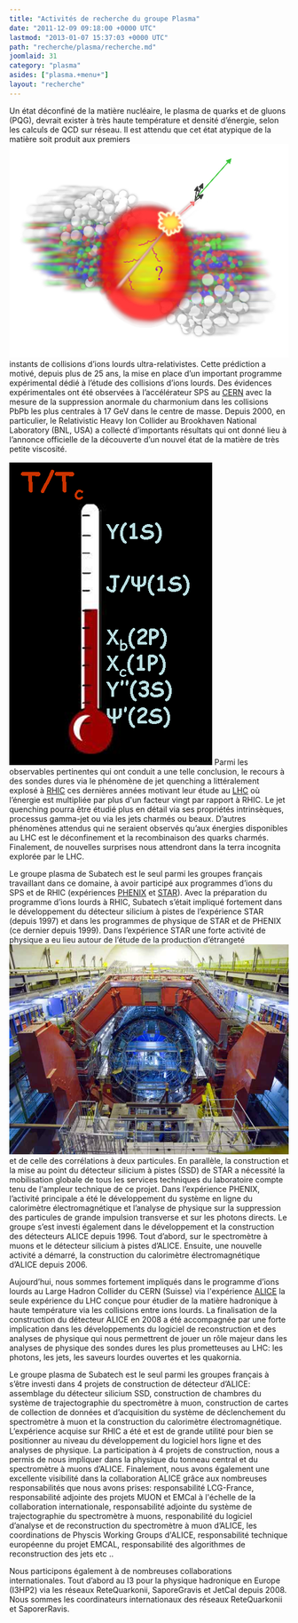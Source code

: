 ```yaml
---
title: "Activités de recherche du groupe Plasma"
date: "2011-12-09 09:18:00 +0000 UTC"
lastmod: "2013-01-07 15:37:03 +0000 UTC"
path: "recherche/plasma/recherche.md"
joomlaid: 31
category: "plasma"
asides: ["plasma.+menu+"]
layout: "recherche"
---
```

Un état déconfiné de la matière nucléaire, le plasma de quarks et de gluons (PQG), devrait exister à très haute température et densité d’énergie, selon les calculs de QCD sur réseau. Il est attendu que cet état atypique de la matière soit produit aux premiers ![jet-quenching](images/jet-quenching.jpg) instants de collisions d’ions lourds ultra-relativistes. Cette prédiction a motivé, depuis plus de 25 ans, la mise en place d’un important programme expérimental dédié à l’étude des collisions d’ions lourds. Des évidences expérimentales ont été observées à l’accélérateur SPS au [CERN](www.cern.ch) avec la mesure de la suppression anormale du charmonium dans les collisions PbPb les plus centrales à 17 GeV dans le centre de masse. Depuis 2000, en particulier, le Relativistic Heavy Ion Collider au Brookhaven National Laboratory (BNL, USA) a collecté d’importants résultats qui ont donné lieu à l’annonce officielle de la découverte d’un nouvel état de la matière de très petite viscosité.

![QT](images/QT.png) Parmi les observables pertinentes qui ont conduit a une telle conclusion, le recours à des sondes dures via le phénomène de jet quenching a littéralement explosé à [RHIC](http://www.bnl.gov/rhic/) ces dernières années motivant leur étude au [LHC](http://public.web.cern.ch/public/fr/LHC/LHC-fr.html) où l’énergie est multipliée par plus d'un facteur vingt par rapport à RHIC. Le jet quenching pourra être étudié plus en détail via ses propriétés intrinsèques, processus gamma-jet ou via les jets charmés ou beaux. D’autres phénomènes attendus qui ne seraient observés qu’aux énergies disponibles au LHC est le déconfinement et la recombinaison des quarks charmés. Finalement, de nouvelles surprises nous attendront dans la terra incognita explorée par le LHC.

Le groupe plasma de Subatech est le seul parmi les groupes français travaillant dans ce domaine, à avoir participé aux programmes d’ions du SPS et de RHIC (expériences [PHENIX](http://www.phenix.bnl.gov/) et [STAR](http://www.star.bnl.gov/)). Avec la préparation du programme d’ions lourds à RHIC, Subatech s’était impliqué fortement dans le développement du détecteur silicium à pistes de l’expérience STAR (depuis 1997) et dans les programmes de physique de STAR et de PHENIX (ce dernier depuis 1999). Dans l’expérience STAR une forte activité de physique a eu lieu autour de l’étude de la production d’étrangeté ![ALICE experiment](images/ALICE_experiment.jpg) et de celle des corrélations à deux particules. En parallèle, la construction et la mise au point du détecteur silicium à pistes (SSD) de STAR a nécessité la mobilisation globale de tous les services techniques du laboratoire compte tenu de l‘ampleur technique de ce projet. Dans l’expérience PHENIX, l’activité principale a été le développement du système en ligne du calorimètre électromagnétique et l’analyse de physique sur la suppression des particules de grande impulsion transverse et sur les photons directs. Le groupe s’est investi également dans le développement et la construction des détecteurs ALICE depuis 1996. Tout d’abord, sur le spectromètre à muons et le détecteur silicium à pistes d’ALICE. Ensuite, une nouvelle activité a démarré, la construction du calorimètre électromagnétique d’ALICE depuis 2006.

Aujourd’hui, nous sommes fortement impliqués dans le programme d’ions lourds au Large Hadron Collider du CERN (Suisse) via l'expérience [ALICE](http://aliweb.cern.ch) la seule expérience du LHC conçue pour étudier de la matière hadronique à haute température via les collisions entre ions lourds. La finalisation de la construction du détecteur ALICE en 2008 a été accompagnée par une forte implication dans les développements du logiciel de reconstruction et des analyses de physique qui nous permettrent de jouer un rôle majeur dans les analyses de physique des sondes dures les plus prometteuses au LHC: les photons, les jets, les saveurs lourdes ouvertes et les quakornia.

Le groupe plasma de Subatech est le seul parmi les groupes français à s’être investi dans 4 projets de construction de détecteur d’ALICE: assemblage du détecteur silicium SSD, construction de chambres du système de trajectographie du spectromètre à muon, construction de cartes de collection de données et d’acquisition du système de déclenchement du spectromètre à muon et la construction du calorimètre électromagnétique. L’expérience acquise sur RHIC a été et est de grande utilité pour bien se positionner au niveau du développement du logiciel hors ligne et des analyses de physique. La participation à 4 projets de construction, nous a permis de nous impliquer dans la physique du tonneau central et du spectromètre à muons d’ALICE. Finalement, nous avons également une excellente visibilité dans la collaboration ALICE grâce aux nombreuses responsabilités que nous avons prises: responsabilité LCG-France, responsabilité adjointe des projets MUON et EMCal à l'échelle de la collaboration internationale, responsabilité adjointe du système de trajectographie du spectromètre à muons, responabilité du logiciel d’analyse et de reconstruction du spectromètre à muon d’ALICE, les coordinations de Physcis Working Groups d'ALICE, responsabilité technique européenne du projet EMCAL, responsabilité des algorithmes de reconstruction des jets etc ..

Nous participons également à de nombreuses collaborations internationales. Tout d’abord au I3 pour la physique hadronique en Europe (I3HP2) via les réseaux ReteQuarkonii, SaporeGravis et JetCal depuis 2008. Nous sommes les coordinateurs internationaux des réseaux ReteQuarkonii et SaporerRavis.
